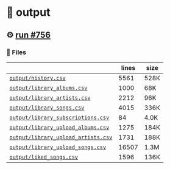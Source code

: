# 📝  output 

## ⚙️ [run #756](https://github.com/jwenerd/ytm-dl/actions/runs/8394849205)

### 📁 Files

|                                                                         |lines|size|
|-------------------------------------------------------------------------|-----|----|
|[`output/history.csv` ](output/history.csv)                              |5561 |528K|
|[`output/library_albums.csv` ](output/library_albums.csv)                |1000 |68K |
|[`output/library_artists.csv` ](output/library_artists.csv)              |2212 |96K |
|[`output/library_songs.csv` ](output/library_songs.csv)                  |4015 |336K|
|[`output/library_subscriptions.csv` ](output/library_subscriptions.csv)  |84   |4.0K|
|[`output/library_upload_albums.csv` ](output/library_upload_albums.csv)  |1275 |184K|
|[`output/library_upload_artists.csv` ](output/library_upload_artists.csv)|1731 |188K|
|[`output/library_upload_songs.csv` ](output/library_upload_songs.csv)    |16507|1.3M|
|[`output/liked_songs.csv` ](output/liked_songs.csv)                      |1596 |136K|